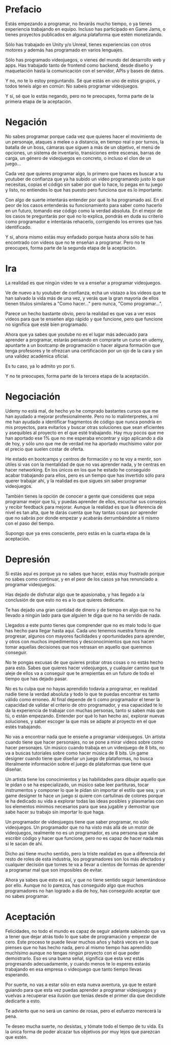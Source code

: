 # Prefacio

Estás empezando a programar, no llevarás mucho tiempo, o ya tienes experiencia trabajando en equipo. Incluso has participado en Game Jams, o tienes proyectos publicados en alguna plataforma que estén monetizando.

Sólo has trabajado en Unity y/o Unreal, tienes experiencias con otros motores y además has programado en varios lenguajes.

Sólo has programado videojuegos, o vienes del mundo del desarrollo web y apps. Has trabajado tanto de frontend como backend, desde diseño y maquetación hasta la comunicación con el servidor, APIs y bases de datos.

Y no, no te lo estoy preguntando. Sé que estás en uno de estos grupos, y todos teneis algo en común: No sabeis programar videojuegos.

Y sí, sé que lo estás negando, pero no te preocupes, forma parte de la primera etapa de la aceptación.

# Negación

No sabes programar porque cada vez que quieres hacer el movimiento de un personaje, ataques a melee o a distancia, en tiempo real o por turnos, la batalla de un boss, cámaras que siguen a más de un objetivo, el menú de opciones, un sistema de inventario, transiciones entre escenas, barras de carga, un género de videojuegos en concreto, o incluso el clon de un juego...

Cada vez que quieres programar algo, lo primero que haces es buscar a tu youtuber de confianza que ya ha subido un video programando justo lo que necesitas, copias el código sin saber por qué lo hace, lo pegas en tu juego y listo, no entiendes lo que has puesto pero funciona que es lo importante.

Con algo de suerte intentarás entender por qué lo ha programado así. En el peor de los casos entenderás su funcionamiento para saber como hacerlo en un futuro, tomando ese código como la verdad absoluta. En el mejor de los casos te preguntarás por qué no lo explica, pondrás en duda su criterio como programador e intentarás rehacerlo, corrigiendo los errores que has identificado.

Y sí, ahora mismo estás muy enfadado porque hasta ahora sólo te has encontrado con videos que no te enseñan a programar. Pero no te preocupes, forma parte de la segunda etapa de la aceptación.

# Ira

La realidad es que ningún video te va a enseñar a programar videojuegos.

Ve de nuevo a tu youtuber de confianza, echa un vistazo a los videos que te han salvado la vida más de una vez, y verás que la gran mayoría de ellos tienen títulos similares a "Como hacer..." pero nunca, "Como programar...".

Parece un hecho bastante obvio, pero la realidad es que vas a ver esos videos para que te enseñen algo rápido y que funcione, pero que funcione no significa que esté bien programado.

Ahora que ya sabes que youtube no es el lugar más adecuado para aprender a programar, estarás pensando en comprarte un curso en udemy, apuntarte a un bootcamp de programación o hacer alguna formación que tenga profesores y te ofrezcan una certificación por un ojo de la cara y sin una validez académica oficial.

Es tu caso, ya lo admito yo por ti.

Y no te preocupes, forma parte de la tercera etapa de la aceptación.

# Negociación

Udemy no está mal, de hecho yo he comprado bastantes cursos que me han ayudado a mejorar profesionalmente. Pero no lo malinterpretes, a mí me han ayudado a identificar fragmentos de código que nunca pondría en mis proyectos, para evitarlos y buscar otras soluciones que sean eficientes y asequibles al proyecto en el que esté trabajando. Hay muy pocos que me han aportado ese 1% que no me esperaba encontrar y sigo aplicando a día de hoy, y sólo uno que me de verdad me ha aportado muchísimo valor por el precio que suelen costar de oferta.

He estado en bootcamps y centros de formación y no te voy a mentir, son útiles si vas con la mentalidad de que no vas aprender nada, y te centras en hacer networking. En los únicos en los que he estado he conseguido acabar trabajando para ellos, pero es un tiempo que has invertido sólo para querer trabajar ahí, y la realidad es que sigues sin saber programar videojuegos.

También tienes la opción de conocer a gente que consideres que sepa programar mejor que tú, y puedas aprender de ellos, escuchar sus consejos y recibir feedback para mejorar. Aunque la realidad es que la diferencia de nivel es tan alta, que te darás cuenta que hay tantas cosas por aprender que no sabrás por donde empezar y acabarás derrumbándote a ti mismo con el paso del tiempo.

Supongo que ya eres consciente, pero estás en la cuarta etapa de la aceptación.

# Depresión

Si estás aquí es porque ya no sabes que hacer, estás muy frustrado porque no sabes como continuar, y en el peor de los casos ya has renunciado a programar videojuegos.

Has dejado de disfrutar algo que te apasionaba, y has llegado a la conclusión de que esto no es a lo que quieres dedicarte.

Te has dejado una gran cantidad de dinero y de tiempo en algo que no ha llevado a ningún lado para que alguien te diga que no ha servido de nada.

Llegados a este punto tienes que comprender que no es malo todo lo que has hecho para llegar hasta aquí. Cada uno tenemos nuestra forma de progresar, algunos con mayores facilidades y oportunidades para aprender, y otros con muchos impedimentos y desconocimientos que nos hacen tomar aquellas decisiones que nos retrasan en aquello que queremos conseguir.

No te pongas excusas de que quieres probar otras cosas o no estás hecho para esto. Sabes que quieres hacer videojuegos, y cualquier camino que te aleje de ellos va a conseguir que te arrepientas en un futuro de todo el tiempo que has dejado pasar.

No es tu culpa que no hayas aprendido todavía a programar, en realidad nadie tiene la verdad absoluta y todo lo que te puedas encontrar es tanto válido como erroneo. Al final depende de ti como programador el tener la capacidad de validar el criterio de otro programador, y esa capacidad te lo da la experiencia de trabajar con muchas personas, tanto si saben más que tú, o están empezando. Entender por qué lo han hecho así, explorar nuevas soluciones, y saber escoger la que más se adapte al proyecto en el que estés trabajando.

No vas a encontrar nada que te enseñe a programar videojuegos. Un artista cuando tiene que hacer personajes, no se pone a mirar videos sobre como hacer personajes. Un músico cuando trabaja en un videojuego de 8 bits, no va a buscas tutoriales sobre como hacer música de 8 bits. Un game designer cuando tiene que diseñar un juego de plataformas, no busca literalmente información sobre el juego de plataformas que tiene que diseñar.

Un artista tiene los conocimientos y las habilidades para dibujar aquello que le pidan o se ha especializado, un músico sabe leer partituras, tocar instrumentos y componer lo que le pidan sin importar el estilo que sea, y un game designer te hace un juego si quiere con cartulinas de colores porque le ha dedicado su vida a explorar todas las ideas posibles y plasmarlas con los elementos mínimos necesarios para que sea jugable y demostrar que sabe hacer su trabajo sin importar lo que haga.

Un programador de videojuegos tiene que saber programar, no sólo videojuegos. Un programador que no ha visto más allá de un motor de videojuegos, realmente no es un programador, es una persona que sabe escribir código y hacer que funcione, pero no es capaz de hacer nada más si le sacan de ahí.

Dicho así tiene mucho sentido, pero la triste realidad es que a diferencia del resto de roles de esta industria, los programadores son los más afectados y cualquier decisión que tomes te va a llevar a cientos de formas de aprender a programar mal que son imposibles de evitar.

Ahora ya sabes que esto es así, y que no tiene sentido seguir lamentándose por ello. Aunque no lo parezca, has conseguido algo que muchos programadores no han logrado a día de hoy, has conseguido aceptar que no sabes programar.

# Aceptación

Felicidades, no todo el mundo es capaz de seguir adelante sabiendo que va a tener que dejar atrás todo lo que sabe de programación y empezar de cero. Este proceso te puede llevar muchos años y habrá veces en la que pienses que no has hecho nada, pero al mismo tiempo has aprendido muchísimo aunque no tengas ningún proyecto con el que poder demostrarlo. Eso es una buena señal, significa que esta vez estás progresando adecuadamente, y cuando menos te lo esperes estarás trabajando en esa empresa o videojuego que tanto tiempo llevas esperando.

Por suerte, no vas a estar sólo en esta nueva aventura, ya que te estaré guiando para que esta vez puedas aprender a programar videojuegos y vuelvas a recuperar esa ilusión que tenías desde el primer día que decidiste dedicarte a esto.

Te advierto que no será un camino de rosas, pero el esfuerzo merecerá la pena.

Te deseo mucha suerte, no desistas, y tómate todo el tiempo de tu vida. Es la única forma de poder alcazar tus objetivos por muy lejos que parezcan que estén.